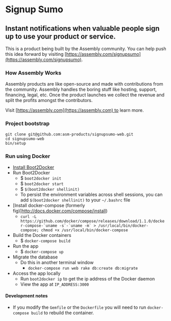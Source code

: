 # Signup Sumo

## Instant notifications when valuable people sign up to use your product or service.

This is a product being built by the Assembly community. You can help push this idea forward by visiting [https://assembly.com/signupsumo](https://assembly.com/signupsumo).

### How Assembly Works

Assembly products are like open-source and made with contributions from the community. Assembly handles the boring stuff like hosting, support, financing, legal, etc. Once the product launches we collect the revenue and split the profits amongst the contributors.

Visit [https://assembly.com](https://assembly.com) to learn more.

### Project bootstrap

    git clone git@github.com:asm-products/signupsumo-web.git
    cd signupsumo-web
    bin/setup

### Run using Docker

- [Install Boot2Docker](http://boot2docker.io/)
- Run Boot2Docker
  - $ `boot2docker init`
  - $ `boot2docker start`
  - $ `$(boot2docker shellinit)`
  - To persist the environment variables across shell sessions, you can add `$(boot2docker shellinit)` to your `~/.bashrc` file
- [Install docker-compose (formerly fig)]http://docs.docker.com/compose/install)
  - ``curl -L https://github.com/docker/compose/releases/download/1.1.0/docker-compose-`uname -s`-`uname -m` > /usr/local/bin/docker-compose; chmod +x /usr/local/bin/docker-compose``
- Build the Docker containers
  - $ `docker-compose build`
- Run the app
  - $ `docker-compose up`
- Migrate the database
  - Do this in another terminal window
    - `docker-compose run web rake db:create db:migrate`
- Access the app locally
  - Run `boot2docker ip` to get the ip address of the Docker daemon
  - View the app at `IP_ADDRESS:3000`

#### Development notes

- If you modify the `Gemfile` or the `Dockerfile` you will need to run `docker-compose build` to rebuild the container.

